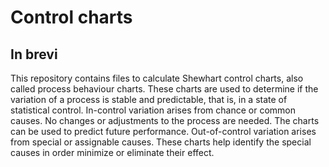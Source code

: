 # Control charts

## In brevi

This repository contains files to calculate Shewhart control charts, also called process behaviour charts. These charts are used to determine if the variation of a process is stable and predictable, that is, in a state of statistical control. In-control variation arises from chance or common causes. No changes or adjustments to the process are needed. The charts can be used to predict future performance. Out-of-control variation arises from special or assignable causes. These charts help identify the special causes in order minimize or eliminate their effect.
